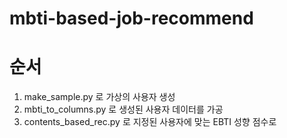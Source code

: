 # mbti-based-job-recommend

# 순서
1. make_sample.py 로 가상의 사용자 생성
2. mbti_to_columns.py 로 생성된 사용자 데이터를 가공
3. contents_based_rec.py 로 지정된 사용자에 맞는 EBTI 성향 점수로 
